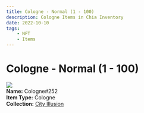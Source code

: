 ```yaml
---
title: Cologne - Normal (1 - 100)
description: Cologne Items in Chia Inventory
date: 2022-10-10
tags:
    - NFT
    - Items
---
```


# Cologne - Normal (1 - 100)
<div class="item_thumbnail">
<img loading="lazy" src="https://bkzc3qe7jo6k5rnj5wtoksdk6augwd34qkjiohfm4wtuyoa7sjqq.arweave.net/CrItwJ9LvK7Fqe2m5Uhq8ChrD3yCkoccrOWnTDgfkmE"><br/>
<div><strong>Name:</strong> Cologne#252</div>
<div><strong>Item Type:</strong> Cologne</div>
<div><strong>Collection:</strong> <a href="https://www.spacescan.io/xch/nft/collection/col1lend2dcn558km4wcwta4xnkfv3xpcmlp9kyt0m909emvfxechlyqdl5ndg">City Illusion</a></div>
</div>

